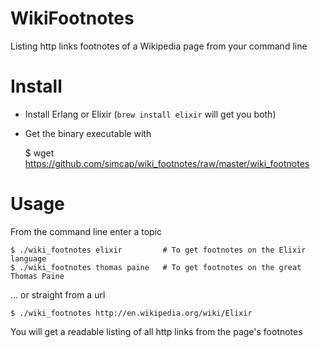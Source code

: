 # WikiFootnotes

Listing http links footnotes of a Wikipedia page from your command line

# Install

* Install Erlang or Elixir (`brew install elixir` will get you both)
* Get the binary executable with


    $ wget https://github.com/simcap/wiki_footnotes/raw/master/wiki_footnotes

# Usage

From the command line enter a topic

    $ ./wiki_footnotes elixir         # To get footnotes on the Elixir language
    $ ./wiki_footnotes thomas paine   # To get footnotes on the great Thomas Paine

... or straight from a url

    $ ./wiki_footnotes http://en.wikipedia.org/wiki/Elixir

You will get a readable listing of all http links from the page's footnotes